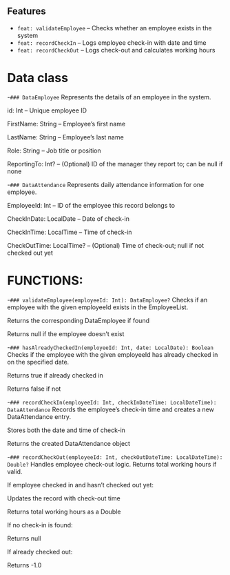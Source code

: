 ##  Features

- `feat: validateEmployee` – Checks whether an employee exists in the system
- `feat: recordCheckIn` – Logs employee check-in with date and time
- `feat: recordCheckOut` – Logs check-out and calculates working hours



# Data class
-`### DataEmployee`
Represents the details of an employee in the system.

id: Int – Unique employee ID

FirstName: String – Employee’s first name

LastName: String – Employee’s last name

Role: String – Job title or position

ReportingTo: Int? – (Optional) ID of the manager they report to; can be null if none

 -`### DataAttendance`
Represents daily attendance information for one employee.

EmployeeId: Int – ID of the employee this record belongs to

CheckInDate: LocalDate – Date of check-in

CheckInTime: LocalTime – Time of check-in

CheckOutTime: LocalTime? – (Optional) Time of check-out; null if not checked out yet

# FUNCTIONS:
-`### validateEmployee(employeeId: Int): DataEmployee?`
Checks if an employee with the given employeeId exists in the EmployeeList.

 Returns the corresponding DataEmployee if found

 Returns null if the employee doesn’t exist

-`### hasAlreadyCheckedIn(employeeId: Int, date: LocalDate): Boolean`
Checks if the employee with the given employeeId has already checked in on the specified date.

Returns true if already checked in

Returns false if not

-`### recordCheckIn(employeeId: Int, checkInDateTime: LocalDateTime): DataAttendance`
Records the employee’s check-in time and creates a new DataAttendance entry.

Stores both the date and time of check-in

Returns the created DataAttendance object

-`### recordCheckOut(employeeId: Int, checkOutDateTime: LocalDateTime): Double?`
Handles employee check-out logic. Returns total working hours if valid.

If employee checked in and hasn’t checked out yet:

Updates the record with check-out time

Returns total working hours as a Double

If no check-in is found:

Returns null

If already checked out:

Returns -1.0
